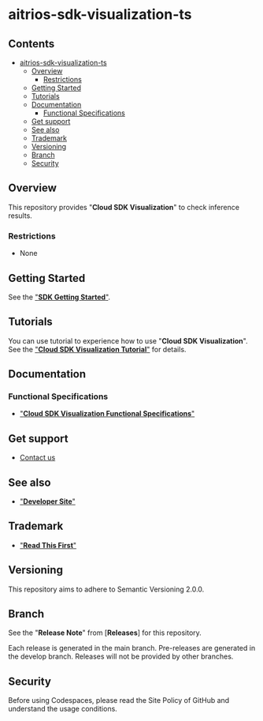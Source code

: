 # aitrios-sdk-visualization-ts

## Contents <!-- omit in toc -->

- [aitrios-sdk-visualization-ts](#aitrios-sdk-visualization-ts)
  - [Overview](#overview)
    - [Restrictions](#restrictions)
  - [Getting Started](#getting-started)
  - [Tutorials](#tutorials)
  - [Documentation](#documentation)
    - [Functional Specifications](#functional-specifications)
  - [Get support](#get-support)
  - [See also](#see-also)
  - [Trademark](#trademark)
  - [Versioning](#versioning)
  - [Branch](#branch)
  - [Security](#security)

## Overview

This repository provides "**Cloud SDK Visualization**" to check inference results.<br>

### Restrictions

- None

## Getting Started

See the ["**SDK Getting Started**"](https://developer.aitrios.sony-semicon.com/en/development-guides/get-started/setup-dev/).

## Tutorials

You can use tutorial to experience how to use "**Cloud SDK Visualization**".
See the ["**Cloud SDK Visualization Tutorial**"](./docs/development-docs/CloudSDK_Tutorial_Visualization.adoc) for details.

## Documentation

### Functional Specifications

- ["**Cloud SDK Visualization Functional Specifications**"](./docs/development-docs/CloudSDK_FuncSpec_Visualization.adoc)

## Get support

- [Contact us](https://developer.aitrios.sony-semicon.com/en/contact-us-en)

## See also

- ["**Developer Site**"](https://developer.aitrios.sony-semicon.com/en)

## Trademark

- ["**Read This First**"](https://developer.aitrios.sony-semicon.com/en/development-guides/documents/manuals/)

## Versioning

This repository aims to adhere to Semantic Versioning 2.0.0.

## Branch

See the "**Release Note**" from [**Releases**] for this repository.

Each release is generated in the main branch. Pre-releases are generated in the develop branch. Releases will not be provided by other branches.

## Security

Before using Codespaces, please read the Site Policy of GitHub and understand the usage conditions.
